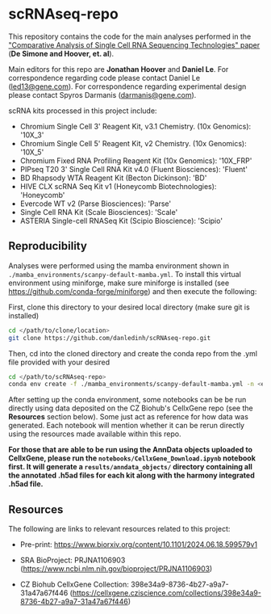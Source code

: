 # scRNAseq-repo

This repository contains the code for the main analyses performed in the ["Comparative Analysis of Single Cell RNA Sequencing Technologies" paper](https://doi.org/10.1101/2024.06.18.599579) (**De Simone and Hoover, et. al**).

Main editors for this repo are **Jonathan Hoover** and **Daniel Le**. For correspondence regarding code please contact Daniel Le (led13@gene.com). For correspondence regarding experimental design please contact Spyros Darmanis (darmanis@gene.com).

scRNA kits processed in this project include:

- Chromium Single Cell 3' Reagent Kit, v3.1 Chemistry. (10x Genomics): '10X_3'
- Chromium Single Cell 5' Reagent Kit, v2 Chemistry. (10x Genomics): '10X_5'
- Chromium Fixed RNA Profiling Reagent Kit (10x Genomics): '10X_FRP'
- PIPseq T20 3' Single Cell RNA Kit v4.0 (Fluent Biosciences): 'Fluent'
- BD Rhapsody WTA Reagent Kit (Becton Dickinson): 'BD'
- HIVE CLX scRNA Seq Kit v1 (Honeycomb Biotechnologies): 'Honeycomb'
- Evercode WT v2 (Parse Biosciences): 'Parse'
- Single Cell RNA Kit (Scale Biosciences): 'Scale'
- ASTERIA Single-cell RNASeq Kit (Scipio Bioscience): 'Scipio'

## Reproducibility

Analyses were performed using the mamba environment shown in `./mamba_environments/scanpy-default-mamba.yml`. To install this virtual environment using miniforge, make sure miniforge is installed (see https://github.com/conda-forge/miniforge) and then execute the following:

First, clone this directory to your desired local directory (make sure git is installed)

```bash
cd </path/to/clone/location>
git clone https://github.com/danledinh/scRNAseq-repo.git
```

Then, cd into the cloned directory and create the conda repo from the .yml file provided with your desired <envname>

```bash
cd </path/to/scRNAseq-repo>
conda env create -f ./mamba_environments/scanpy-default-mamba.yml -n <envname>
```

After setting up the conda environment, some notebooks can be be run directly using data deposited on the CZ Biohub's CellxGene repo (see the **Resources** section below). Some just act as reference for how data was generated. Each notebook will mention whether it can be rerun directly using the resources made available within this repo. 

**For those that are able to be run using the AnnData objects uploaded to CellxGene, please run the `notebooks/CellxGene_Download.ipynb` notebook first. It will generate a `results/anndata_objects/` directory containing all the annotated .h5ad files for each kit along with the harmony integrated .h5ad file.**

## Resources

The following are links to relevant resources related to this project:

- Pre-print: https://www.biorxiv.org/content/10.1101/2024.06.18.599579v1

- SRA BioProject: PRJNA1106903 (https://www.ncbi.nlm.nih.gov/bioproject/PRJNA1106903)

- CZ Biohub CellxGene Collection: 398e34a9-8736-4b27-a9a7-31a47a67f446 (https://cellxgene.cziscience.com/collections/398e34a9-8736-4b27-a9a7-31a47a67f446)
